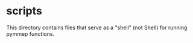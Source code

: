 # scripts

This directory contains files that serve as a "shell" (not Shell) for running pymmep functions.